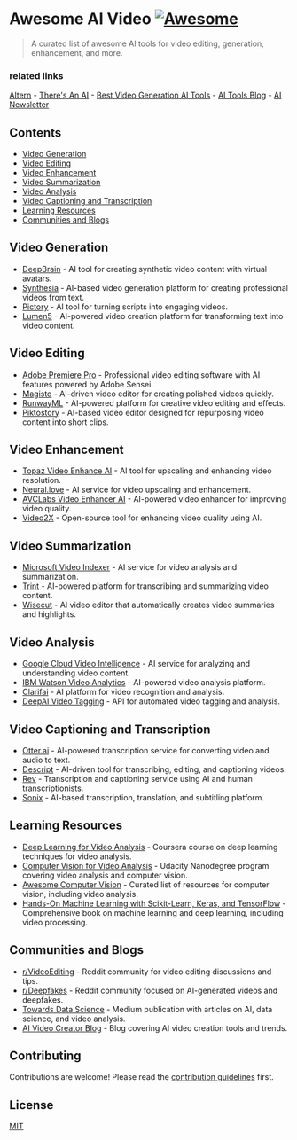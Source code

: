 # Awesome AI Video [![Awesome](https://awesome.re/badge-flat.svg)](https://awesome.re)

> A curated list of awesome AI tools for video editing, generation, enhancement, and more.

### related links

[Altern](https://altern.ai) - [There's An AI](https://theresanai.com) - [Best Video Generation AI Tools](https://theresanai.com/category/video)  - [AI Tools Blog](https://blog.theresanai.com) - [AI Newsletter](https://newsletter.theresanai.com)


## Contents

- [Video Generation](#video-generation)
- [Video Editing](#video-editing)
- [Video Enhancement](#video-enhancement)
- [Video Summarization](#video-summarization)
- [Video Analysis](#video-analysis)
- [Video Captioning and Transcription](#video-captioning-and-transcription)
- [Learning Resources](#learning-resources)
- [Communities and Blogs](#communities-and-blogs)

## Video Generation

- [DeepBrain](https://www.deepbrain.io/) - AI tool for creating synthetic video content with virtual avatars.
- [Synthesia](https://www.synthesia.io/) - AI-based video generation platform for creating professional videos from text.
- [Pictory](https://pictory.ai/) - AI tool for turning scripts into engaging videos.
- [Lumen5](https://www.lumen5.com/) - AI-powered video creation platform for transforming text into video content.

## Video Editing

- [Adobe Premiere Pro](https://www.adobe.com/products/premiere.html) - Professional video editing software with AI features powered by Adobe Sensei.
- [Magisto](https://www.magisto.com/) - AI-driven video editor for creating polished videos quickly.
- [RunwayML](https://runwayml.com/) - AI-powered platform for creative video editing and effects.
- [Piktostory](https://piktostory.com/) - AI-based video editor designed for repurposing video content into short clips.

## Video Enhancement

- [Topaz Video Enhance AI](https://www.topazlabs.com/video-enhance-ai) - AI tool for upscaling and enhancing video resolution.
- [Neural.love](https://neural.love/) - AI service for video upscaling and enhancement.
- [AVCLabs Video Enhancer AI](https://www.avclabs.com/video-enhancer-ai.html) - AI-powered video enhancer for improving video quality.
- [Video2X](https://github.com/k4yt3x/video2x) - Open-source tool for enhancing video quality using AI.

## Video Summarization

- [Microsoft Video Indexer](https://www.videoindexer.ai/) - AI service for video analysis and summarization.
- [Trint](https://trint.com/) - AI-powered platform for transcribing and summarizing video content.
- [Wisecut](https://www.wisecut.video/) - AI video editor that automatically creates video summaries and highlights.

## Video Analysis

- [Google Cloud Video Intelligence](https://cloud.google.com/video-intelligence) - AI service for analyzing and understanding video content.
- [IBM Watson Video Analytics](https://www.ibm.com/cloud/watson-media/video-streaming) - AI-powered video analysis platform.
- [Clarifai](https://www.clarifai.com/models/video-recognition) - AI platform for video recognition and analysis.
- [DeepAI Video Tagging](https://deepai.org/machine-learning-model/video-tagging) - API for automated video tagging and analysis.

## Video Captioning and Transcription

- [Otter.ai](https://otter.ai/) - AI-powered transcription service for converting video and audio to text.
- [Descript](https://www.descript.com/) - AI-driven tool for transcribing, editing, and captioning videos.
- [Rev](https://www.rev.com/) - Transcription and captioning service using AI and human transcriptionists.
- [Sonix](https://sonix.ai/) - AI-based transcription, translation, and subtitling platform.

## Learning Resources

- [Deep Learning for Video Analysis](https://www.coursera.org/learn/deep-learning-video-analysis) - Coursera course on deep learning techniques for video analysis.
- [Computer Vision for Video Analysis](https://www.udacity.com/course/computer-vision-nanodegree--nd891) - Udacity Nanodegree program covering video analysis and computer vision.
- [Awesome Computer Vision](https://github.com/jbhuang0604/awesome-computer-vision) - Curated list of resources for computer vision, including video analysis.
- [Hands-On Machine Learning with Scikit-Learn, Keras, and TensorFlow](https://www.oreilly.com/library/view/hands-on-machine-learning/9781492032632/) - Comprehensive book on machine learning and deep learning, including video processing.

## Communities and Blogs

- [r/VideoEditing](https://www.reddit.com/r/VideoEditing/) - Reddit community for video editing discussions and tips.
- [r/Deepfakes](https://www.reddit.com/r/DeepFakes/) - Reddit community focused on AI-generated videos and deepfakes.
- [Towards Data Science](https://towardsdatascience.com/) - Medium publication with articles on AI, data science, and video analysis.
- [AI Video Creator Blog](https://www.aivideocreator.com/blog) - Blog covering AI video creation tools and trends.

## Contributing

Contributions are welcome! Please read the [contribution guidelines](CONTRIBUTING.md) first.

## License

[MIT](LICENSE)
